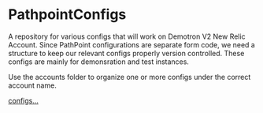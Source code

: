 # PathpointConfigs

A repository for various configs that will work on Demotron V2 New Relic Account.  Since PathPoint configurations are separate form code, we need a structure to keep our relevant configs properly version controlled.  These configs are mainly for demonsration and test instances.

Use the accounts folder to organize one or more configs under the correct account name.


[configs...]('./accounts/')